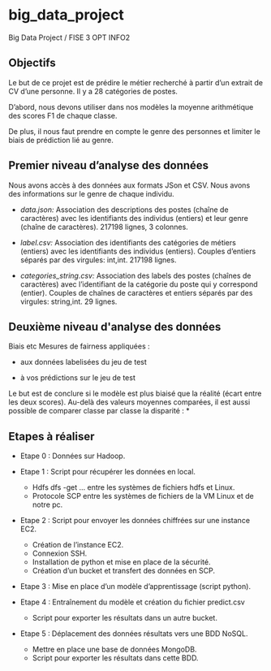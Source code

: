 # big_data_project
Big Data Project / FISE 3 OPT INFO2

## **Objectifs**
Le but de ce projet est de prédire le métier recherché à partir d’un extrait de CV d’une personne. 
Il y a 28 catégories de postes.

D’abord, nous devons utiliser dans nos modèles la moyenne arithmétique des scores F1 de chaque classe. 

De plus, il nous faut prendre en compte le genre des personnes et limiter le biais de prédiction lié au genre.

## **Premier niveau d’analyse des données**
Nous avons accès à des données aux formats JSon et CSV.
Nous avons des informations sur le genre de chaque individu.

* *data.json:*
Association des descriptions des postes (chaîne de caractères) avec les identifiants des individus (entiers) et leur genre (chaîne de caractères).
217198 lignes, 3 colonnes.

* *label.csv:*
Association des identifiants des catégories de métiers (entiers) avec les identifiants des individus (entiers).
Couples d’entiers séparés par des virgules: int,int.
217198 lignes.

* *categories_string.csv:*
Association des labels des postes (chaînes de caractères) avec l’identifiant de la catégorie du poste qui y correspond (entier).
Couples de chaînes de caractères et entiers séparés par des virgules: string,int.
29 lignes.

## **Deuxième niveau d'analyse des données**
Biais etc
Mesures de fairness appliquées : 
* aux données labelisées du jeu de test 

* à vos prédictions sur le jeu de test

Le but est de conclure si le modèle est plus biaisé que la réalité (écart entre les deux scores).
Au-delà des valeurs moyennes comparées, il est aussi possible de comparer classe par classe la disparité :
* 

## **Etapes à réaliser**
* Etape 0 : Données sur Hadoop.

* Etape 1 : Script pour récupérer les données en local.
  * Hdfs dfs -get … entre les systèmes de fichiers hdfs et Linux.
  * Protocole SCP entre les systèmes de fichiers de la VM Linux et de notre pc.
  
* Etape 2 : Script pour envoyer les données chiffrées sur une instance EC2.
  * Création de l’instance EC2.
  * Connexion SSH.
  * Installation de python et mise en place de la sécurité.
  * Création d’un bucket et transfert des données en SCP.
  
* Etape 3 : Mise en place d’un modèle d’apprentissage (script python).

* Etape 4 : Entraînement du modèle et création du fichier predict.csv
  * Script pour exporter les résultats dans un autre bucket.
  
* Etape 5 : Déplacement des données résultats vers une BDD NoSQL.
  * Mettre en place une base de données MongoDB.
  * Script pour exporter les résultats dans cette BDD.

